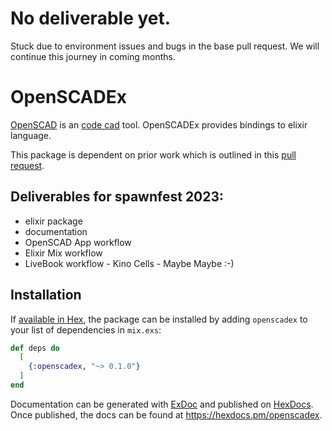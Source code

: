 # No deliverable yet.

Stuck due to environment issues and bugs in the base pull request. We will continue this journey in coming months. 

# OpenSCADEx

[OpenSCAD](https://openscad.org/) is an [code cad](https://github.com/Irev-Dev/curated-code-cad) tool. OpenSCADEx provides bindings to elixir language. 

This package is dependent on prior work which is outlined in this [pull request](https://github.com/openscad/openscad/pull/4758).

## Deliverables for spawnfest 2023:

 - elixir package
 - documentation
 - OpenSCAD App workflow
 - Elixir Mix workflow
 - LiveBook workflow - Kino Cells - Maybe Maybe :-)

## Installation

If [available in Hex](https://hex.pm/docs/publish), the package can be installed
by adding `openscadex` to your list of dependencies in `mix.exs`:

```elixir
def deps do
  [
    {:openscadex, "~> 0.1.0"}
  ]
end
```

Documentation can be generated with [ExDoc](https://github.com/elixir-lang/ex_doc)
and published on [HexDocs](https://hexdocs.pm). Once published, the docs can
be found at <https://hexdocs.pm/openscadex>.

